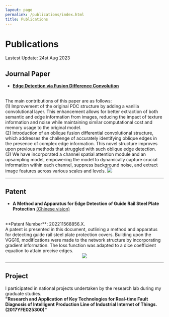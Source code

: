 ```yaml
---
layout: page
permalink: /publications/index.html
title: Publications
---
```


# Publications

Lastest Update: 24st Aug 2023&nbsp;

## Journal Paper

- [**Edge Detection via Fusion Difference Convolution**](https://doi.org/10.3390/s23156883)
<br>
The main contributions of this paper are as follows:<br>
(1) Improvement of the original PDC structure by adding a vanilla convolutional layer. This enhancement allows for better extraction of both semantic and edge information from images, reducing the impact of texture information and noise while maintaining similar computational cost and memory usage to the original model.<br>
(2) Introduction of an oblique fusion differential convolutional structure, which addresses the challenge of accurately identifying oblique edges in the presence of complex edge information. This novel structure improves upon previous methods that struggled with such oblique edge detection.<br>
(3) We have incorporated a channel spatial attention module and an upsampling model, empowering the model to dynamically capture crucial information within each channel, suppress background noise, and extract image features across various scales and levels.

<img src="https://wzs-go.github.io/images/fig2.jpg" style="max-width: 100%; height: auto;">

---

## Patent

- **A Method and Apparatus for Edge Detection of Guide Rail Steel Plate Protection** [(Chinese vision)](https://wzs-go.github.io/file/papentwzs.pdf)
<br>
**Patent Number**: 202211568856.X.<br>
A patent is presented in this document, outlining a method and apparatus for detecting guide rail steel plate protection covers. Building upon the VGG16, modifications were made to the network structure by incorporating gradient information. The loss function was adapted to a dice coefficient equation to attain precise edges.

<div style="text-align: center;">
    <img src="https://wzs-go.github.io/images/fig3.png" style="max-width: 60%; height: auto; display: inline-block;">
</div>


---

## Project

I participated in national projects undertaken by the research lab during my graduate studies. <br>
**"Research and Application of Key Technologies for Real-time Fault Diagnosis of Intelligent Production Line of Industrial Internet of Things.(2017YFE025300)"**

